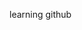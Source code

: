 learning github
<!---
mattmcgi/mattmcgi is a ✨ special ✨ repository because its `README.md` (this file) appears on your GitHub profile.
You can click the Preview link to take a look at your changes.
--->
